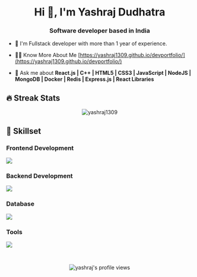<h1 align="center">Hi 👋, I'm Yashraj Dudhatra</h1>
<h3 align="center">Software developer based in India</h3>

- 🌱 I'm Fullstack developer with more than 1 year of experience.

- 👨‍💻 Know More About Me [https://yashraj1309.github.io/devportfolio/](https://yashraj1309.github.io/devportfolio/)

- 💬 Ask me about **React.js | C++ | HTML5 | CSS3 | JavaScript | NodeJS | MongoDB | Docker | Redis | Express.js | React Libraries**

## 🔥 Streak Stats

<p align="center"><img align="center" src="https://github-readme-streak-stats.herokuapp.com/?user=yashraj1309&theme=algolia" alt="yashraj1309" /></p>

## 🚀 Skillset 
<h3> Frontend Development </h3>
<p>
  <a href="https://skillicons.dev">
    <img src="https://skillicons.dev/icons?i=js,ts,react,redux,html,css,bootstrap" />
  </a>
</p>

<h3> Backend Development </h3>
<p>
  <a href="https://skillicons.dev">
    <img src="https://skillicons.dev/icons?i=express,nodejs,java,spring,redis,hibernate" />
  </a>
</p>

<h3> Database </h3>
<p>
  <a href="https://skillicons.dev">
    <img src="https://skillicons.dev/icons?i=mysql,mongodb" />
  </a>
</p>

<h3> Tools </h3>
<p>
  <a href="https://skillicons.dev">
    <img src="https://skillicons.dev/icons?i=git,github,docker,kubernetes,postman,vscode" />
  </a>
</p>

<br>
<p align="center"> <img src="https://komarev.com/ghpvc/?username=yashraj1309&label=Yashraj's%20Profile%20Views%20&color=dc143c&style=plastic" alt="yashraj's profile views" /> </p>
